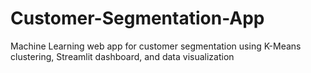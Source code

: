 # Customer-Segmentation-App
Machine Learning web app for customer segmentation using K-Means clustering, Streamlit dashboard, and data visualization
